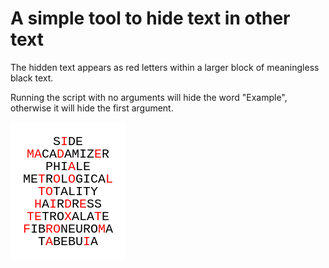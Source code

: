 # A simple tool to hide text in other text
The hidden text appears as red letters within a larger block of meaningless black text.

Running the script with no arguments will hide the word "Example", otherwise it will hide the first argument.

![example image](example.png)

